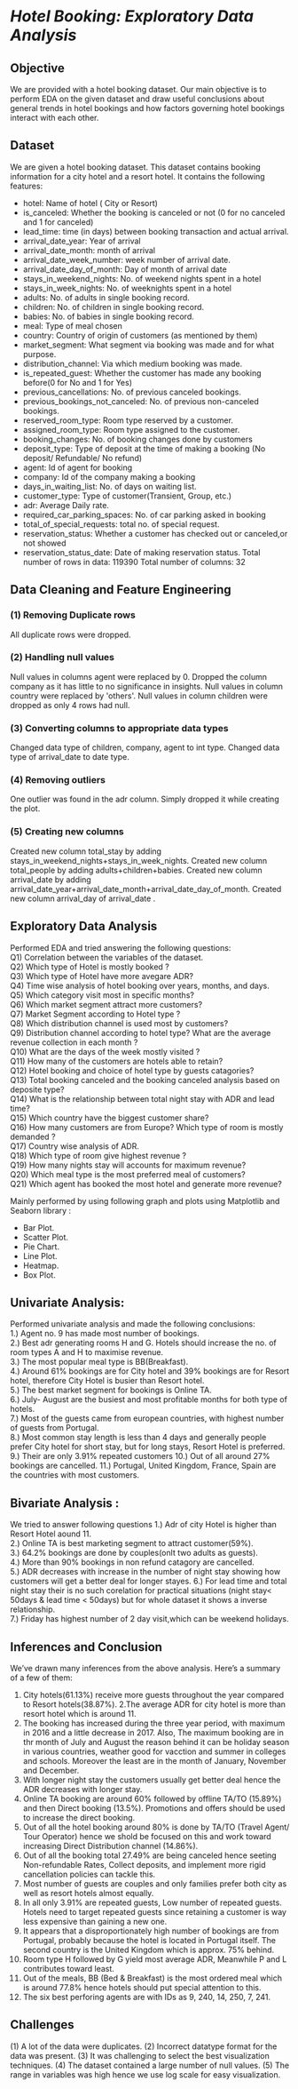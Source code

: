 # *Hotel Booking: Exploratory Data Analysis*
## **Objective**
We are provided with a hotel booking dataset.
Our main objective is to perform EDA on the given dataset and draw useful conclusions about general trends in hotel bookings and how factors governing hotel bookings interact with each other.
## **Dataset**
We are given a hotel booking dataset. This dataset contains booking information for a city hotel and a resort hotel. It contains the following features:  
- hotel: Name of hotel ( City or Resort)
- is_canceled: Whether the booking is canceled or not (0 for no canceled and 1 for canceled)
- lead_time: time (in days) between booking transaction and actual arrival.
- arrival_date_year: Year of arrival
- arrival_date_month: month of arrival
- arrival_date_week_number: week number of arrival date.
- arrival_date_day_of_month: Day of month of arrival date
- stays_in_weekend_nights: No. of weekend nights spent in a hotel
- stays_in_week_nights: No. of weeknights spent in a hotel
- adults: No. of adults in single booking record.
- children: No. of children in single booking record.
- babies: No. of babies in single booking record. 
- meal: Type of meal chosen 
- country: Country of origin of customers (as mentioned by them)
- market_segment: What segment via booking was made and for what purpose.
- distribution_channel: Via which medium booking was made.
- is_repeated_guest: Whether the customer has made any booking before(0 for No and 1 for 
                     Yes)
- previous_cancellations: No. of previous canceled bookings.
- previous_bookings_not_canceled: No. of previous non-canceled bookings.
- reserved_room_type: Room type reserved by a customer.
- assigned_room_type: Room type assigned to the customer.
- booking_changes: No. of booking changes done by customers
- deposit_type: Type of deposit at the time of making a booking (No deposit/ Refundable/ No refund)
- agent: Id of agent for booking
- company: Id of the company making a booking
- days_in_waiting_list: No. of days on waiting list.
- customer_type: Type of customer(Transient, Group, etc.)
- adr: Average Daily rate.
- required_car_parking_spaces: No. of car parking asked in booking
- total_of_special_requests: total no. of special request.
- reservation_status: Whether a customer has checked out or canceled,or not showed 
- reservation_status_date: Date of making reservation status.
Total number of rows in data: 119390
Total number of columns: 32
## **Data Cleaning and Feature Engineering**
### (1) Removing Duplicate rows
All duplicate rows were dropped.
### (2) Handling null values
Null values in columns agent were replaced by 0.
Dropped the column company as it has little to no significance in insights.
Null values in column country were replaced by 'others'.
Null values in column children were dropped as only 4 rows had null.
### (3) Converting columns to appropriate data types
Changed data type of children, company, agent to int type.
Changed data type of arrival_date to date type.
### (4) Removing outliers
One outlier was found in the adr column. Simply dropped it while creating the plot.
### (5) Creating new columns
Created new column total_stay by adding stays_in_weekend_nights+stays_in_week_nights.
Created new column total_people by adding adults+children+babies.
Created new column arrival_date by adding arrival_date_year+arrival_date_month+arrival_date_day_of_month.
Created new column arrival_day of arrival_date .
## **Exploratory Data Analysis**
Performed EDA and tried answering the following questions:   
 Q1) Correlation between the variables of the dataset.   
 Q2) Which type of Hotel is mostly booked ?   
 Q3) Which type of Hotel have more avegare ADR?  
 Q4) Time wise analysis of hotel booking over years, months, and days.  
 Q5) Which category visit most in specific months?  
 Q6) Which market segment attract more customers?  
 Q7) Market Segment according to Hotel type ?  
 Q8) Which distribution channel is used most by customers?  
 Q9) Distribution channel according to hotel type? What are the average revenue collection in each month ?  
 Q10) What are the days of the week mostly visited ?   
 Q11) How many of the customers are hotels able to retain?  
 Q12) Hotel booking and choice of hotel type by guests catagories?  
 Q13) Total booking canceled and the booking canceled analysis based on deposite type?   
 Q14) What is the relationship between total night stay with ADR and lead time?  
 Q15) Which country have the biggest customer share?  
 Q16) How many customers are from Europe? Which type of room is mostly demanded ?  
 Q17) Country wise analysis of ADR.  
 Q18) Which type of room give highest revenue ?  
 Q19) How many nights stay will accounts for maximum revenue?  
 Q20) Which meal type is the  most preferred meal of customers?  
 Q21) Which agent has booked the most hotel and generate more revenue?

 
Mainly performed by using following graph and plots  using Matplotlib and Seaborn library :  
* Bar Plot.
* Scatter Plot.
* Pie Chart.
* Line Plot.
* Heatmap.
* Box Plot.  
## **Univariate Analysis:**  
Performed univariate analysis and made the following conclusions:  
 1.) Agent no. 9 has made most number of bookings.  
 2.) Best adr generating rooms H and G. Hotels should increase the no. of room types A and H to maximise revenue.  
 3.) The most popular meal type is BB(Breakfast).  
 4.) Around 61% bookings are for City hotel and 39% bookings are for Resort hotel, therefore City Hotel is busier than Resort hotel.  
 5.) The best market segment for bookings is Online TA.  
 6.) July- August are the busiest and most profitable months for both type of hotels.   
 7.) Most of the guests came from european countries, with highest number of guests from Portugal.  
 8.) Most common stay length is less than 4 days and generally people prefer City hotel for short stay, but for long stays, Resort Hotel is preferred.  
 9.) Their are only 3.91% repeated customers
 10.) Out of all around 27% bookings are cancelled.
 11.) Portugal, United Kingdom, France, Spain are the countries with most customers.


## **Bivariate Analysis :**  
We tried to answer following questions
 1.) Adr of city Hotel is higher than Resort Hotel aound 11.  
 2.) Online TA is best marketing segment to attract customer(59%).  
 3.) 64.2% bookings are done by couples(onlt two adults as guests).  
 4.) More than 90% bookings in non refund catagory are cancelled.  
 5.) ADR decreases with increase in the number of night stay showing how customers will get a better deal for longer stayes.
 6.) For lead time and total night stay their is no such corelation for practical situations (night stay< 50days & lead time < 50days) but for whole dataset it shows a inverse relationship.  
 7.) Friday has highest number of 2 day visit,which can be weekend holidays. 
 ## **Inferences and Conclusion**
 We’ve drawn many inferences from the above analysis. Here’s a summary of a few of them:
1. City hotels(61.13%) receive more guests throughout the year compared to Resort hotels(38.87%).
2.The average ADR for city hotel is more than resort hotel which is around 11.
3. The booking has increased during the three year period, with maximum in 2016 and a little decrease in 2017. Also, The maximum booking are in thr month of July and August the reason behind it can be holiday season in various countries, weather good for vacction and summer in colleges and schools. Moreover the least are in the month of January, November and December.
4. With longer night stay the customers usually get better deal hence the ADR decreases with longer stay.
5. Online TA booking are around 60% followed by offline TA/TO (15.89%) and then Direct booking (13.5%). Promotions and offers should be used to increase the direct booking.
6. Out of all the hotel booking around 80% is done by TA/TO (Travel Agent/ Tour Operator) hence we shold be focused on this and work toward increasing Direct Distribution channel (14.86%).
7. Out of all the booking total 27.49% are being canceled hence seeting Non-refundable Rates, Collect deposits, and implement more rigid cancellation policies can tackle this.
8. Most number of guests are couples and only families prefer both city as well as resort hotels almost equally.
9. In all only 3.91% are repeated guests, Low number of repeated guests. Hotels need to target repeated guests since retaining a customer is way less expensive than gaining a new one.
10. It appears that a disproportionately high number of bookings are from Portugal, probably because the hotel is located in Portugal itself. The second country is the United Kingdom which is approx. 75% behind.
11. Room type H followed by G yield most average ADR, Meanwhile P and L contributes toward least.
12. Out of the meals, BB (Bed & Breakfast) is the most ordered meal which is around 77.8% hence hotels should put special attention to this.
13. The six best perforing agents are with IDs as 9, 240, 14, 250, 7, 241.

## **Challenges**
(1) A lot of the data were duplicates.
(2) Incorrect datatype format for the data was present.
(3) It was challenging to select the best visualization techniques.
(4) The dataset contained a large number of null values.
(5) The range in variables was high hence we use log scale for easy visualization.
